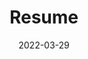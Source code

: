 ---
# ===== Title, summary, and position in the left sidebar =====
linktitle: 
summary: A résumé, aka resume or CV, is a document created and used by a person to present their background, skills, and accomplishments.
weight: 100
# =========================================================

# ========== Basic metadata ==========
title: Resume
date: 2022-03-29
draft: false
# page type
authors: ["admin"]
tags: ["Jobs", "Cover Resume"]
categories: ["Jobs"]
toc: true # Show table of contents
# ====================================

# ========== Advanced metadata ========== 
profile: false  # Show author profile?
reading_time: true # Show estimated reading time?
share: true  # Show social sharing links?
featured: true
comments: true  # Show comments?
disable_comment: false
commentable: true  # Allow visitors to comment? Supported by the Page, Post, and Book content types.
editable: false  # Allow visitors to edit the page? Supported by the Page, Post, and Book content types.

# Optional header image (relative to `assets/media/` folder).
header:
  caption: ""
  image: ""
---